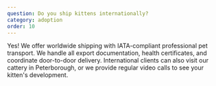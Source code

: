 ```yaml
---
question: Do you ship kittens internationally?
category: adoption
order: 10
---
```


Yes! We offer worldwide shipping with IATA-compliant professional pet transport. We handle all export documentation, health certificates, and coordinate door-to-door delivery. International clients can also visit our cattery in Peterborough, or we provide regular video calls to see your kitten's development.
